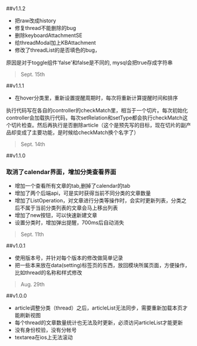 ##v1.1.2
- 把raw改成history
- 修复thread不能删除的bug
- 删除keyboardAttachmentSE
- 给threadModal加上KBAttachment
- 修改了threadList的是否填色的bug，

原因是对于toggle组件'false'和false是不同的,
mysql会把true存成字符串

>Sept. 15th

##v1.1.1
- 在hover分类里，重新设置提醒周期时，每次将重新计算提醒时间和排序

执行代码写在各自的controller的checkMatch里，相当于一个切片。每次初始化controller会加载执行代码，每次setRelation和setType都会执行checkMatch这个切片检查。然后再执行是否删除article（这个是预先写的目标，现在切片的副产品却变成了主要功能，是时候给checkMatch换个名字了）

> Sept. 14th

##v1.1.0
###  取消了calendar界面，增加分类查看界面
- 增加一个查看所有文章的tab,删掉了calendar的tab
- 增加了两个后端api，可是实时获得当前不同分类的文章数量
- 增加了ListOperation，对文章进行分类等操作时，会实时更新列表，分类之后不属于当前分类列表的文章会马上移出列表
- 增加了new按钮，可以快速新建文章
- 设置分类时，增加弹出提醒，700ms后自动消失

> Sept. 11th 


##v1.0.1 
- 使用版本号，并针对每个版本的修改做简单记录
- 把一些本来放在data(setting)标签页的东西，放回模块所属页面，方便操作，比如thread的名称和样式修改

> Aug. 29th

##v1.0.0

* article调整分类（thread）之后，articleList无法同步，需要重新加载本页才能刷新视图
* 每个thread的文章数量统计也无法及时更新，必须访问articleList才能更新
* 没有身份校验，没有分帐号
* textarea在ios上无法滚动